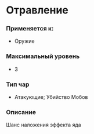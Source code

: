 # Отравление

### Применяется к:

* Оружие

### Максимальный уровень&#x20;

* 3

### Тип чар

* Атакующие; Убийство Мобов

### Описание&#x20;

Шанс наложения эффекта яда
